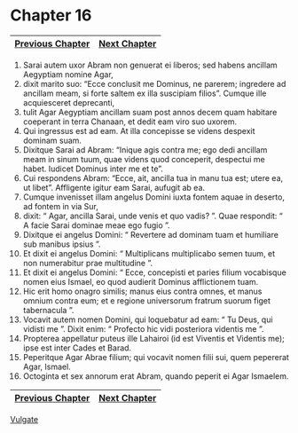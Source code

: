# Chapter 16
| [Previous Chapter](Chapter%2015.md)| [Next Chapter](Chapter%2017.md) |
| --- | --- |
1. Sarai autem uxor Abram non genuerat ei liberos; sed habens ancillam Aegyptiam nomine Agar,
2. dixit marito suo: “Ecce conclusit me Dominus, ne parerem; ingredere ad ancillam meam, si forte saltem ex illa suscipiam filios”. Cumque ille acquiesceret deprecanti,
3. tulit Agar Aegyptiam ancillam suam post annos decem quam habitare coeperant in terra Chanaan, et dedit eam viro suo uxorem.
4. Qui ingressus est ad eam. At illa concepisse se videns despexit dominam suam.
5. Dixitque Sarai ad Abram: “Inique agis contra me; ego dedi ancillam meam in sinum tuum, quae videns quod conceperit, despectui me habet. Iudicet Dominus inter me et te”.
6. Cui respondens Abram: “Ecce, ait, ancilla tua in manu tua est; utere ea, ut libet”. Affligente igitur eam Sarai, aufugit ab ea.
7. Cumque invenisset illam angelus Domini iuxta fontem aquae in deserto, ad fontem in via Sur,
8. dixit: “ Agar, ancilla Sarai, unde venis et quo vadis? ”. Quae respondit: “ A facie Sarai dominae meae ego fugio ”.
9. Dixitque ei angelus Domini: “ Revertere ad dominam tuam et humiliare sub manibus ipsius ”. 
10. Et dixit ei angelus Domini: “ Multiplicans multiplicabo semen tuum, et non numerabitur prae multitudine ”. 
11. Et dixit ei angelus Domini:
“ Ecce, concepisti et paries filium
vocabisque nomen eius Ismael,
eo quod audierit Dominus afflictionem tuam.
12. Hic erit homo onagro similis;
manus eius contra omnes,
et manus omnium contra eum;
et e regione universorum fratrum suorum figet tabernacula ”.
13. Vocavit autem nomen Domini, qui loquebatur ad eam: “ Tu Deus, qui vidisti me ”. Dixit enim: “ Profecto hic vidi posteriora videntis me ”. 
14. Propterea appellatur puteus ille Lahairoi (id est Viventis et Videntis me); ipse est inter Cades et Barad.
15. Peperitque Agar Abrae filium; qui vocavit nomen filii sui, quem pepererat Agar, Ismael. 
16. Octoginta et sex annorum erat Abram, quando peperit ei Agar Ismaelem.

| [Previous Chapter](Chapter%2015.md)| [Next Chapter](Chapter%2017.md) |
| --- | --- |

[Vulgate](../Vulgateindex.md)